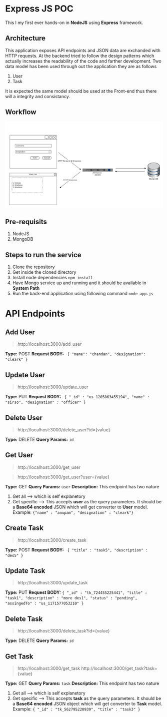 # Express JS POC

This I my first ever hands-on in **NodeJS** using **Express** framework.

## Architecture
This application exposes API endpoints and JSON data are exchanded with HTTP requests. At the backend tried to follow the design patterns which actually increases the readability of the code and farther development. Two data model has been used through out the application they are as follows

 1. User
 2. Task

It is expected the same model should be used at the Front-end thus there will a integrity and consistancy.

## Workflow
![Workflow](https://github.com/Utshab500/express_POC/blob/master/workflow.png "Workflow")

## Pre-requisits

 1. NodeJS
 2. MongoDB

## Steps to run the service

 1. Clone the repository
 2. Get inside the cloned directory
 3. Install node dependencies 
	`npm install`
 4. Have Mongo service up and running and it should be available in **System Path**
 5. Run the back-end application using following command
	`node app.js`

# API Endpoints

## Add User
> http://localhost:3000/add_user

**Type:** POST
**Request BODY:** `
{
	"name": "chandan",
	"designation": "cleark"
}`

## Update User
> http://localhost:3000/update_user

**Type:** PUT
**Request BODY:** `
{ "_id" : "us_1205863455194", "name" : "sirso", "designation" : "officer" }`

## Delete User
> http://localhost:3000/delete_user?id={value}

**Type:** DELETE
**Query Params:** `id`

## Get User
> http://localhost:3000/get_user

> http://localhost:3000/get_user?user={value}

**Type:** GET
**Query Params:** `user`
**Description:** This endpoint has two nature
1. Get all --> which is self explanetory
 2. Get specific --> This accepts **user** as the query parameters. It should be a **Base64 encoded** JSON which will get converter to **User** model.  Example: `{"name" : "anupam", "designation" : "cleark"}`

## Create Task

> http://localhost:3000/create_task

**Type:** POST
**Request BODY:** `
{
    "title" : "task5",
    "description" : "des5"
}`

## Update Task

> http://localhost:3000/update_task

**Type:** PUT
**Request BODY:** `{ "_id" : "tk_724455225441", "title" : "task1", "description" : "more des1", "status" : "pending", "assingedTo" : "us_1171577053210" }`

## Delete Task
> http://localhost:3000/delete_task?id={value}

**Type:** DELETE
**Query Params:** `id`

## Get Task
> http://localhost:3000/get_task
> http://localhost:3000/get_task?task={value}

**Type:** GET
**Query Params:** `task`
**Description:** This endpoint has two nature
1. Get all --> which is self explanetory
 2. Get specific --> This accepts **task** as the query parameters. It should be a **Base64 encoded** JSON object which will get converter to **Task** model.  Example: `{ "_id" : "tk_562795220939", "title" : "task3" }`

